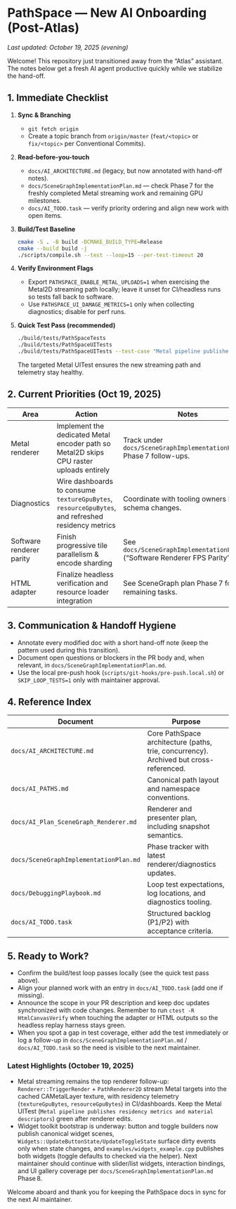 # PathSpace — New AI Onboarding (Post-Atlas)

_Last updated: October 19, 2025 (evening)_

Welcome! This repository just transitioned away from the “Atlas” assistant. The notes below get a fresh AI agent productive quickly while we stabilize the hand-off.

## 1. Immediate Checklist

1. **Sync & Branching**
   - `git fetch origin`
   - Create a topic branch from `origin/master` (`feat/<topic>` or `fix/<topic>` per Conventional Commits).

2. **Read-before-you-touch**
   - `docs/AI_ARCHITECTURE.md` (legacy, but now annotated with hand-off notes).
   - `docs/SceneGraphImplementationPlan.md` — check Phase 7 for the freshly completed Metal streaming work and remaining GPU milestones.
   - `docs/AI_TODO.task` — verify priority ordering and align new work with open items.

3. **Build/Test Baseline**
   ```bash
   cmake -S . -B build -DCMAKE_BUILD_TYPE=Release
   cmake --build build -j
   ./scripts/compile.sh --test --loop=15 --per-test-timeout 20
   ```

4. **Verify Environment Flags**
   - Export `PATHSPACE_ENABLE_METAL_UPLOADS=1` when exercising the Metal2D streaming path locally; leave it unset for CI/headless runs so tests fall back to software.
   - Use `PATHSPACE_UI_DAMAGE_METRICS=1` only when collecting diagnostics; disable for perf runs.

5. **Quick Test Pass (recommended)**
   ```bash
   ./build/tests/PathSpaceTests
   ./build/tests/PathSpaceUITests
   ./build/tests/PathSpaceUITests --test-case "Metal pipeline publishes residency metrics and material descriptors"
   ```
   The targeted Metal UITest ensures the new streaming path and telemetry stay healthy.

## 2. Current Priorities (Oct 19, 2025)

| Area | Action | Notes |
| --- | --- | --- |
| Metal renderer | Implement the dedicated Metal encoder path so Metal2D skips CPU raster uploads entirely | Track under `docs/SceneGraphImplementationPlan.md` Phase 7 follow-ups. |
| Diagnostics | Wire dashboards to consume `textureGpuBytes`, `resourceGpuBytes`, and refreshed residency metrics | Coordinate with tooling owners before schema changes. |
| Software renderer parity | Finish progressive tile parallelism & encode sharding | See `docs/SceneGraphImplementationPlan.md` (“Software Renderer FPS Parity”). |
| HTML adapter | Finalize headless verification and resource loader integration | See SceneGraph plan Phase 7 for remaining tasks. |

## 3. Communication & Handoff Hygiene

- Annotate every modified doc with a short hand-off note (keep the pattern used during this transition).
- Document open questions or blockers in the PR body and, when relevant, in `docs/SceneGraphImplementationPlan.md`.
- Use the local pre-push hook (`scripts/git-hooks/pre-push.local.sh`) or `SKIP_LOOP_TESTS=1` only with maintainer approval.

## 4. Reference Index

| Document | Purpose |
| --- | --- |
| `docs/AI_ARCHITECTURE.md` | Core PathSpace architecture (paths, trie, concurrency). Archived but cross-referenced. |
| `docs/AI_PATHS.md` | Canonical path layout and namespace conventions. |
| `docs/AI_Plan_SceneGraph_Renderer.md` | Renderer and presenter plan, including snapshot semantics. |
| `docs/SceneGraphImplementationPlan.md` | Phase tracker with latest renderer/diagnostics updates. |
| `docs/DebuggingPlaybook.md` | Loop test expectations, log locations, and diagnostics tooling. |
| `docs/AI_TODO.task` | Structured backlog (P1/P2) with acceptance criteria. |

## 5. Ready to Work?

- Confirm the build/test loop passes locally (see the quick test pass above).
- Align your planned work with an entry in `docs/AI_TODO.task` (add one if missing).
- Announce the scope in your PR description and keep doc updates synchronized with code changes. Remember to run `ctest -R HtmlCanvasVerify` when touching the adapter or HTML outputs so the headless replay harness stays green.
- When you spot a gap in test coverage, either add the test immediately or log a follow-up in `docs/SceneGraphImplementationPlan.md` / `docs/AI_TODO.task` so the need is visible to the next maintainer.

### Latest Highlights (October 19, 2025)
- Metal streaming remains the top renderer follow-up: `Renderer::TriggerRender` + `PathRenderer2D` stream Metal targets into the cached CAMetalLayer texture, with residency telemetry (`textureGpuBytes`, `resourceGpuBytes`) in CI/dashboards. Keep the Metal UITest (`Metal pipeline publishes residency metrics and material descriptors`) green after renderer edits.
- Widget toolkit bootstrap is underway: button and toggle builders now publish canonical widget scenes, `Widgets::UpdateButtonState/UpdateToggleState` surface dirty events only when state changes, and `examples/widgets_example.cpp` publishes both widgets (toggle defaults to checked via the helper). Next maintainer should continue with slider/list widgets, interaction bindings, and UI gallery coverage per `docs/SceneGraphImplementationPlan.md` Phase 8.

Welcome aboard and thank you for keeping the PathSpace docs in sync for the next AI maintainer.
